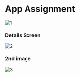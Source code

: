 # App Assignment

![1](https://github.com/JwalantModi15/ProductAppAssignment/assets/78471553/fd90c0a9-188e-4f17-bac3-0a6b0de803b5)

### Details Screen

![2](https://github.com/JwalantModi15/ProductAppAssignment/assets/78471553/60c6ce95-ef89-40e0-b9f3-6c4815d80e8d)

### 2nd image

![3](https://github.com/JwalantModi15/ProductAppAssignment/assets/78471553/07cdbcce-b5de-4332-a05e-c0181caa888a)



